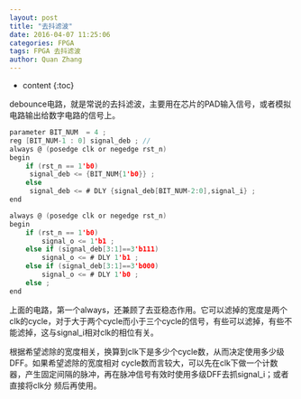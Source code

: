 ```yaml
---
layout: post
title: "去抖滤波"
date: 2016-04-07 11:25:06 
categories: FPGA
tags: FPGA 去抖滤波
author: Quan Zhang
---
```


* content
{:toc}

debounce电路，就是常说的去抖滤波，主要用在芯片的PAD输入信号，或者模拟电路输出给数字电路的信号上。

```c
parameter BIT_NUM  = 4 ;
reg [BIT_NUM-1 : 0] signal_deb ; //
always @ (posedge clk or negedge rst_n)
begin
    if (rst_n == 1'b0)
     signal_deb <= {BIT_NUM{1'b0}} ;
    else
     signal_deb <= # DLY {signal_deb[BIT_NUM-2:0],signal_i} ;
end

always @ (posedge clk or negedge rst_n)
begin
    if (rst_n == 1'b0)
        signal_o <= 1'b1 ;
    else if (signal_deb[3:1]==3'b111)
        signal_o <= # DLY 1'b1 ;
    else if (signal_deb[3:1]==3'b000)
        signal_o <= # DLY 1'b0 ;
    else ;
end
```

上面的电路，第一个always，还兼顾了去亚稳态作用。它可以滤掉的宽度是两个clk的cycle，对于大于两个cycle而小于三个cycle的信号，有些可以滤掉，有些不能滤掉，这与signal_i相对clk的相位有关。


根据希望滤除的宽度相关，换算到clk下是多少个cycle数，从而决定使用多少级DFF。如果希望滤除的宽度相对 cycle数而言较大，可以先在clk下做一个计数器，产生固定间隔的脉冲，再在脉冲信号有效时使用多级DFF去抓signal_i；或者直接将clk分 频后再使用。


